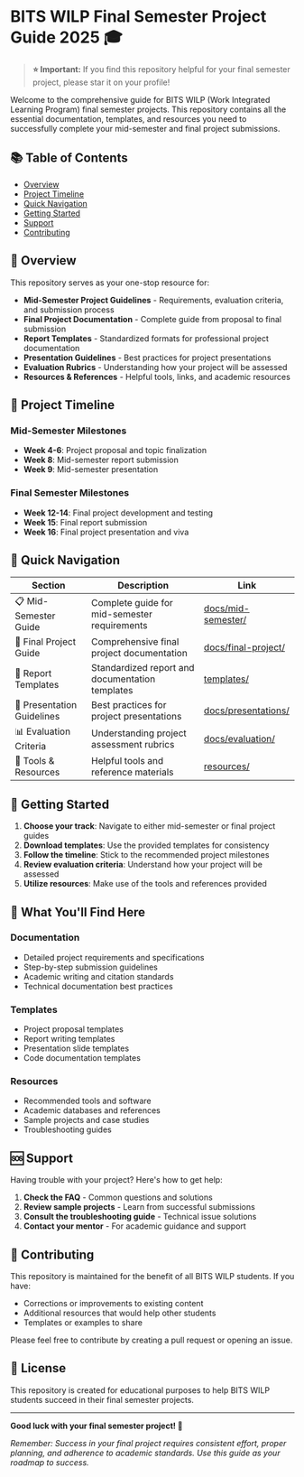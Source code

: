 # BITS WILP Final Semester Project Guide 2025 🎓

> **⭐ Important:** If you find this repository helpful for your final semester project, please star it on your profile!

Welcome to the comprehensive guide for BITS WILP (Work Integrated Learning Program) final semester projects. This repository contains all the essential documentation, templates, and resources you need to successfully complete your mid-semester and final project submissions.

## 📚 Table of Contents

- [Overview](#overview)
- [Project Timeline](#project-timeline)
- [Quick Navigation](#quick-navigation)
- [Getting Started](#getting-started)
- [Support](#support)
- [Contributing](#contributing)

## 🎯 Overview

This repository serves as your one-stop resource for:

- **Mid-Semester Project Guidelines** - Requirements, evaluation criteria, and submission process
- **Final Project Documentation** - Complete guide from proposal to final submission
- **Report Templates** - Standardized formats for professional project documentation
- **Presentation Guidelines** - Best practices for project presentations
- **Evaluation Rubrics** - Understanding how your project will be assessed
- **Resources & References** - Helpful tools, links, and academic resources

## 📅 Project Timeline

### Mid-Semester Milestones

- **Week 4-6**: Project proposal and topic finalization
- **Week 8**: Mid-semester report submission
- **Week 9**: Mid-semester presentation

### Final Semester Milestones

- **Week 12-14**: Final project development and testing
- **Week 15**: Final report submission
- **Week 16**: Final project presentation and viva

## 🧭 Quick Navigation

| Section                    | Description                                     | Link                                       |
| -------------------------- | ----------------------------------------------- | ------------------------------------------ |
| 📋 Mid-Semester Guide      | Complete guide for mid-semester requirements    | [docs/mid-semester/](docs/mid-semester/)   |
| 🎯 Final Project Guide     | Comprehensive final project documentation       | [docs/final-project/](docs/final-project/) |
| 📄 Report Templates        | Standardized report and documentation templates | [templates/](templates/)                   |
| 🎤 Presentation Guidelines | Best practices for project presentations        | [docs/presentations/](docs/presentations/) |
| 📊 Evaluation Criteria     | Understanding project assessment rubrics        | [docs/evaluation/](docs/evaluation/)       |
| 🔧 Tools & Resources       | Helpful tools and reference materials           | [resources/](resources/)                   |

## 🚀 Getting Started

1. **Choose your track**: Navigate to either mid-semester or final project guides
2. **Download templates**: Use the provided templates for consistency
3. **Follow the timeline**: Stick to the recommended project milestones
4. **Review evaluation criteria**: Understand how your project will be assessed
5. **Utilize resources**: Make use of the tools and references provided

## 📖 What You'll Find Here

### Documentation

- Detailed project requirements and specifications
- Step-by-step submission guidelines
- Academic writing and citation standards
- Technical documentation best practices

### Templates

- Project proposal templates
- Report writing templates
- Presentation slide templates
- Code documentation templates

### Resources

- Recommended tools and software
- Academic databases and references
- Sample projects and case studies
- Troubleshooting guides

## 🆘 Support

Having trouble with your project? Here's how to get help:

1. **Check the FAQ** - Common questions and solutions
2. **Review sample projects** - Learn from successful submissions
3. **Consult the troubleshooting guide** - Technical issue solutions
4. **Contact your mentor** - For academic guidance and support

## 🤝 Contributing

This repository is maintained for the benefit of all BITS WILP students. If you have:

- Corrections or improvements to existing content
- Additional resources that would help other students
- Templates or examples to share

Please feel free to contribute by creating a pull request or opening an issue.

## 📜 License

This repository is created for educational purposes to help BITS WILP students succeed in their final semester projects.

---

**Good luck with your final semester project! 🌟**

_Remember: Success in your final project requires consistent effort, proper planning, and adherence to academic standards. Use this guide as your roadmap to success._
